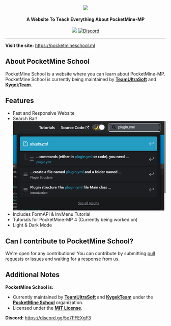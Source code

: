 <p align="center">
    <a href="https://pocketmineschool.ml"><img src="https://camo.githubusercontent.com/7d23a5b0cef5c95e2102e4e482cbb24473e838d8a46279947e2cafb45586cdce/687474703a2f2f63646e2e706f636b65746d696e652e6e65742f696d672f506f636b65744d696e652d4d502d682e706e67"></a><br><br>
    <b>A Website To Teach Everything About PocketMine-MP</b><br><br>
    <a href="https://app.netlify.com/sites/teamultrasoft/deploys"><img src="https://api.netlify.com/api/v1/badges/490fb54c-7019-48db-99a6-c63f648e863e/deploy-status"></a>
    <a href="https://discord.gg/5e7PFEXgF3"><img alt="Discord" src="https://img.shields.io/discord/878969253955510342?label=Discord&style=flat-square"></a>
</p>

---

**Visit the site:** https://pocketmineschool.ml

## About PocketMine School

PocketMine School is a website where you can learn about PocketMine-MP. PocketMine School is currently being maintained by [**TeamUltraSoft**](https://github.com/TeamUltraSoft) and [**KygekTeam**](https://github.com/KygekTeam).

## Features

- Fast and Responsive Website
- Search Bar!\
  ![Search Bar](/static/img/searchbar.png)
- Includes FormAPI & InvMenu Tutorial
- Tutorials for PocketMine-MP 4 (Currently being worked on)
- Light & Dark Mode

## Can I contribute to PocketMine School?

We're open for any contributions! You can contribute by submitting [pull requests](https://github.com/PocketMine-School/Pocketmine-School/pulls) or [issues](https://github.com/PocketMine-School/Pocketmine-School/issues) and waiting for a response from us.

<!-- TODO: Add tutorial for building and testing PocketMine School locally -->

## Additional Notes

**PocketMine School is:**
- Currently maintained by [**TeamUltraSoft**](https://github.com/TeamUltraSoft) and [**KygekTeam**](https://github.com/KygekTeam) under the [**PocketMine School**](https://github.com/PocketMine-School) organization. 
- Licensed under the [**MIT License**](/LICENSE).

**Discord:** https://discord.gg/5e7PFEXgF3

